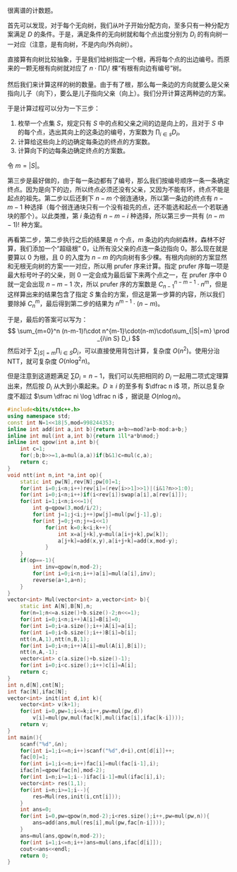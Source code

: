 很离谱的计数题。

首先可以发现，对于每个无向树，我们从叶子开始分配方向，至多只有一种分配方案满足 $D$ 的条件。于是，满足条件的无向树就和每个点出度分别为 $D_i$ 的有向树一一对应（注意，是有向树，不是内向/外向树）。

直接算有向树比较抽象，于是我们给树指定一个根，再将每个点的出边编号。而原来的一颗无根有向树就对应了 $n \cdot \prod D_i !$ 棵“有根有向边有编号”树。

然后我们来计算这样的树的数量。由于有了根，那么每一条边的方向就要么是父亲指向儿子（向下），要么是儿子指向父亲（向上）。我们分开计算这两种边的方案。

于是计算过程可以分为一下三步：

1. 枚举一个点集 $S$，规定只有 $S$ 中的点和父亲之间的边是向上的，且对于 $S$ 中的每个点，选出其向上的这条边的编号，方案数为 $\prod_{i\in s} D_i$。
2. 计算给这些向上的边确定每条边的终点的方案数。
3. 计算向下的边每条边确定终点的方案数。

令 $m= |S|$。

第三步是最好做的，由于每一条边都有了编号，那么我们按编号顺序一条一条确定终点。因为是向下的边，所以终点必须还没有父亲，又因为不能有环，终点不能是起点的祖先。第二步以后还剩下 $n-m$ 个弱连通块，所以第一条边的终点有 $n-m-1$ 种选择（每个弱连通块只有一个没有祖先的点，还不能选和起点一个若联通块的那个）。以此类推，第 $i$ 条边有 $n-m-i$ 种选择，所以第三步一共有 $(n-m-1)!$ 种方案。

再看第二步，第二步执行之后的结果是 $n$ 个点，$m$ 条边的内向树森林，森林不好算，我们添加一个“超级根” $0$，让所有没父亲的点连一条边指向 $0$。那么现在就是要算以 $0$ 为根，且 $0$ 的入度为 $n-m$ 的内向树有多少棵。有根内向树的方案显然和无根无向树的方案一一对应，所以用 prufer 序来计算。指定 prufer 序每一项是最大标号叶子的父亲，则 $0$ 一定会成为最后留下来两个点之一，在 prufer 序中 $0$ 就一定会出现 $n-m-1$ 次，所以 prufer 序的方案数是 $C_{n-1}^{n-m-1}\cdot n^m$，但是这样算出来的结果包含了指定 $S$ 集合的方案，但这是第一步算的内容，所以我们要除掉 $C_n^m$，最后得到第二步的结果为 $n^{m-1}\cdot(n-m)$。

于是，最后的答案可以写为：
$$
\sum_{m=0}^n (n-m-1)!\cdot n^{m-1}\cdot(n-m)\cdot\sum_{|S|=m} \prod _{i\in S} D_i
$$
然后对于 $\sum_{|S|=m} \prod _{i\in S} D_i$，可以直接使用背包计算，复杂度 $O(n^2)$。使用分治 NTT，就可复杂度 $O(n\log^2n)$。

但是注意到这道题满足 $\sum D_i =n-1$，我们可以先把相同的 $D_i$ 一起用二项式定理算出来，然后按 $D_i$ 从大到小乘起来。$D \ge i$ 的至多有 $\dfrac n i$ 项，所以总复杂度不超过 $\sum \dfrac ni \log \dfrac n i$ ，据说是 $O(n\log n)$。

```cpp
#include<bits/stdc++.h>
using namespace std;
const int N=1<<18|5,mod=998244353;
inline int add(int a,int b){return a+b>=mod?a+b-mod:a+b;}
inline int mul(int a,int b){return 1ll*a*b%mod;}
inline int qpow(int a,int b){
	int c=1;
	for(;b;b>>=1,a=mul(a,a))if(b&1)c=mul(c,a);
	return c;
}
void ntt(int n,int *a,int op){
	static int pw[N],rev[N];pw[0]=1;
	for(int i=0;i<n;i++)rev[i]=(rev[i>>1]>>1)|(i&1?n>>1:0);
	for(int i=0;i<n;i++)if(i<rev[i])swap(a[i],a[rev[i]]);
	for(int i=1;i<n;i<<=1){
		int g=qpow(3,mod/i/2);
		for(int j=1;j<i;j++)pw[j]=mul(pw[j-1],g);
		for(int j=0;j<n;j+=i<<1)
			for(int k=0;k<i;k++){
				int x=a[j+k],y=mul(a[i+j+k],pw[k]);
				a[j+k]=add(x,y),a[i+j+k]=add(x,mod-y);
			}
	}
	if(op==-1){
		int inv=qpow(n,mod-2);
		for(int i=0;i<n;i++)a[i]=mul(a[i],inv);
		reverse(a+1,a+n);
	}
}
vector<int> Mul(vector<int> a,vector<int> b){
	static int A[N],B[N],n;
	for(n=1;n<=a.size()+b.size()-2;n<<=1);
	for(int i=0;i<n;i++)A[i]=B[i]=0;
	for(int i=0;i<a.size();i++)A[i]=a[i];
	for(int i=0;i<b.size();i++)B[i]=b[i];
	ntt(n,A,1),ntt(n,B,1);
	for(int i=0;i<n;i++)A[i]=mul(A[i],B[i]);
	ntt(n,A,-1);
	vector<int> c(a.size()+b.size()-1);
	for(int i=0;i<c.size();i++)c[i]=A[i];
	return c;
}
int n,d[N],cnt[N];
int fac[N],ifac[N];
vector<int> init(int d,int k){
	vector<int> v(k+1);
	for(int i=0,pw=1;i<=k;i++,pw=mul(pw,d))
		v[i]=mul(pw,mul(fac[k],mul(ifac[i],ifac[k-i])));
	return v;
}
int main(){
	scanf("%d",&n);
	for(int i=1;i<=n;i++)scanf("%d",d+i),cnt[d[i]]++;
	fac[0]=1;
	for(int i=1;i<=n;i++)fac[i]=mul(fac[i-1],i);
	ifac[n]=qpow(fac[n],mod-2);
	for(int i=n;i>=1;i--)ifac[i-1]=mul(ifac[i],i);
	vector<int> res(1,1);
	for(int i=n;i>=1;i--){
		res=Mul(res,init(i,cnt[i]));
	}
	int ans=0;
	for(int i=0,pw=qpow(n,mod-2);i<res.size();i++,pw=mul(pw,n)){
		ans=add(ans,mul(res[i],mul(pw,fac[n-i])));
	}
	ans=mul(ans,qpow(n,mod-2));
	for(int i=1;i<=n;i++)ans=mul(ans,ifac[d[i]]);
	cout<<ans<<endl;
	return 0;
}
```